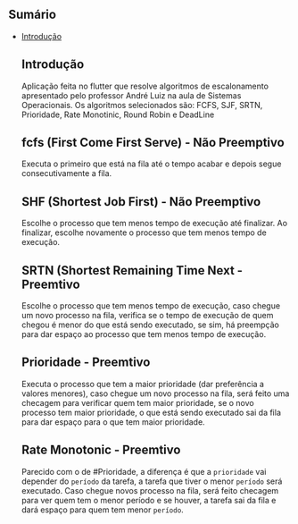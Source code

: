 ## Sumário

- [Introdução](#introdução)


  ## Introdução
    Aplicação feita no flutter que resolve algoritmos de escalonamento apresentado pelo professor André Luiz na aula de Sistemas Operacionais. Os algoritmos selecionados são: FCFS, SJF, SRTN, Prioridade, Rate Monotinic, Round Robin e DeadLine

  ## fcfs (First Come First Serve) - Não Preemptivo
    Executa o primeiro que está na fila até o tempo acabar e depois segue consecutivamente a fila.

  ## SHF (Shortest Job First) - Não Preemptivo
    Escolhe o processo que tem menos tempo de execução até finalizar. Ao finalizar, escolhe novamente o processo que tem menos tempo de execução.

  ## SRTN (Shortest Remaining Time Next - Preemtivo
    Escolhe o processo que tem menos tempo de execução, caso chegue um novo processo na fila, verifica se o tempo de execução de quem chegou é menor do que está sendo executado, se sim, há preempção para dar espaço ao processo que tem menos tempo de execução.

  ## Prioridade - Preemtivo
    Executa o processo que tem a maior prioridade (dar preferência a valores menores), caso chegue um novo processo na fila, será feito uma checagem para verificar quem tem maior prioridade, se o novo processo tem maior prioridade, o que está sendo executado sai da fila para dar espaço para o que tem maior prioridade.

  ## Rate Monotonic - Preemtivo
    Parecido com o de #Prioridade, a diferença é que a `prioridade` vai depender do `período` da tarefa, a tarefa que tiver o menor `período` será executado. Caso chegue novos processo na fila, será feito checagem para ver quem tem o menor período e se houver, a tarefa sai da fila e dará espaço para quem tem menor `período`.
